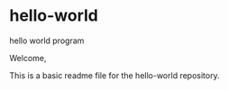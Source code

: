 # hello-world
hello world program

Welcome,

This is a basic readme file for the hello-world repository.

